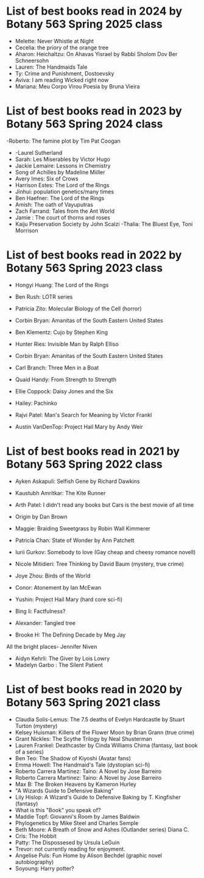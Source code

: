 # List of best books read in 2024 by Botany 563 Spring 2025 class
- Melette: Never Whistle at Night
- Cecelia: the priory of the orange tree
- Aharon: Heichaltzu: On Ahavas Yisrael by Rabbi Sholom Dov Ber Schneersohn 
- Lauren: The Handmaids Tale
- Ty: Crime and Punishment, Dostoevsky
- Aviva: I am reading Wicked right now
- Mariana: Meu Corpo Virou Poesia by Bruna Vieira


# List of best books read in 2023 by Botany 563 Spring 2024 class

-Roberto: The famine plot by Tim Pat Coogan
- -Laurel Sutherland
- Sarah: Les Miserables by Victor Hugo
- Jackie Lemaire: Lessons in Chemistry
- Song of Achilles by Madeline Miiller
- Avery Imes: Six of Crows
- Harrison Estes: The Lord of the Rings
- Jinhui:  population genetics/many times
- Ben Haefner: The Lord of the Rings
- Amish: The oath of Vayuputras 
- Zach Farrand: Tales from the Ant World
- Jamie : The court of thorns and roses 
- Kaiju Preservation Society by John Scalzi
-Thalia: The Bluest Eye, Toni Morrison




# List of best books read in 2022 by Botany 563 Spring 2023 class
- Hongyi Huang: The Lord of the Rings
- Ben Rush: LOTR series


- Patricia Zito: Molecular Biology of the Cell (horror)
- Corbin Bryan: Amanitas of the South Eastern United States
- Ben Klementz: Cujo by Stephen King
- Hunter Ries: Invisible Man by Ralph Elliso
- Corbin Bryan: Amanitas of the South Eastern United States
- Carl Branch: Three Men in a Boat
- Quaid Handy: From Strength to Strength
- Ellie Coppock: Daisy Jones and the Six
- Hailey: Pachinko
- Rajvi Patel: Man's Search for Meaning by Victor Frankl
- Austin VanDenTop: Project Hail Mary by Andy Weir

# List of best books read in 2021 by Botany 563 Spring 2022 class







- Ayken Askapuli: Selfish Gene by Richard Dawkins 
- Kaustubh Amritkar: The Kite Runner
- Arth Patel: I didn't read any books but Cars is the best movie of all time
- Origin by Dan Brown
- Maggie: Braiding Sweetgrass by Robin Wall Kimmerer
- Patricia Chan: State of Wonder by Ann Patchett
- Iurii Gurkov: Somebody to love (Gay cheap and cheesy romance novell) 
- Nicole Mitidieri: Tree Thinking by David Baum (mystery, true crime)
- Joye Zhou: Birds of the World
- Conor: Atonement by Ian McEwan
- Yushin: Project Hail Mary (hard core sci-fi)
- Bing li: Factfulness?
- Alexander: Tangled tree


- Brooke H: The Defining Decade by Meg Jay

All the bright places- Jennifer Niven
- Aidyn Kehrli: The Giver by Lois Lowry 
- Madelyn Garbo : The Silent Patient






# List of best books read in 2020 by Botany 563 Spring 2021 class
- Claudia Solis-Lemus: The 7.5 deaths of Evelyn Hardcastle by Stuart Turton (mystery)
- Kelsey Huisman: Killers of the Flower Moon by Brian Grann (true crime)
- Grant Nickles: The Scythe Trilogy by Neal Shusterman
- Lauren Frankel: Deathcaster by Cinda Williams Chima (fantasy, last book of a series)
- Ben Teo: The Shadow of Kiyoshi (Avatar fans)
- Emma Howell: The Handmaid's Tale (dystopian sci-fi)
- Roberto Carrera Martinez: Taino: A Novel by Jose Barreiro
- Roberto Carrera Martinez: Taino: A Novel by Jose Barreiro
- Max B: The Broken Heavens by Kameron Hurley
- "A Wizards Guide to Defensive Baking" 
- Lily Hislop: A Wizard's Guide to Defensive Baking by T. Kingfisher (fantasy)
- What is this "Book" you speak of?
- Maddie Topf: Giovanni's Room by James Baldwin
- Phylogenetics by Mike Steel and Charles Semple
- Beth Moore: A Breath of Snow and Ashes (Outlander series) Diana C.
- Cris: The Hobbit
- Patty: The Dispossesed by Ursula LeGuin
- Trevor: not currently reading for enjoyment.
- Angelise Puls: Fun Home by Alison Bechdel (graphic novel autobiography)
- Soyoung: Harry potter?

